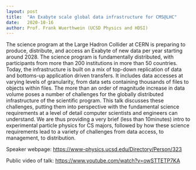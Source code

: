 ```yaml
---
layout: post
title:  "An Exabyte scale global data infrastructure for CMS@LHC"
date:   2020-10-16
author: Prof. Frank Wuerthwein (UCSD Physics and HDSI)
---
```


The science program at the Large Hadron Collider at CERN is preparing to produce, distribute, and access an Exabyte of new data per year starting around 2028. The science program is fundamentally distributed, with participants from more than 200 institutions in more than 50 countries. Today, the infrastructure is built on a mix of top-down replication of data and bottoms-up application driven transfers. It includes data accesses at varying levels of granularity, from data sets containing thousands of files to objects within files. The more than an order of magnitude increase in data volume poses a number of challenges for the globally distributed infrastructure of the scientific program. This talk discusses these challenges, putting them into perspective with the fundamental science requirements at a level of detail computer scientists and engineers can understand. We are thus providing a very brief (less than 10minutes) intro to experimental particle physics for CS majors, followed by how these science requirements lead to a variety of challenges from data access, to management, to distribution.

Speaker webpage:
https://www-physics.ucsd.edu/Directory/Person/323

Public video of talk:
https://www.youtube.com/watch?v=owSTTETP7KA
